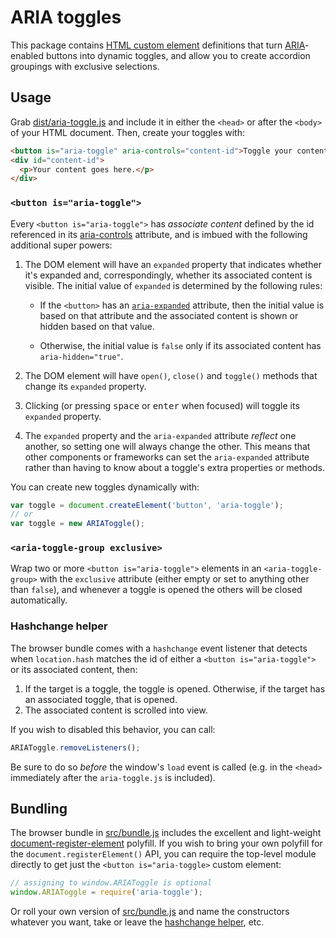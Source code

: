 # ARIA toggles
This package contains [HTML custom element] definitions that turn
[ARIA]-enabled buttons into dynamic toggles, and allow you to create accordion
groupings with exclusive selections.

## Usage
Grab [dist/aria-toggle.js](dist/aria-toggle.js) and include it in either the
`<head>` or after the `<body>` of your HTML document. Then, create your toggles
with:

```html
<button is="aria-toggle" aria-controls="content-id">Toggle your content</button>
<div id="content-id">
  <p>Your content goes here.</p>
</div>
```

### `<button is="aria-toggle">`
Every `<button is="aria-toggle">` has _associate content_ defined by the id
referenced in its [aria-controls] attribute, and is imbued with the following
additional super powers:

1. The DOM element will have an `expanded` property that indicates whether it's
   expanded and, correspondingly, whether its associated content is visible.
   The initial value of `expanded` is determined by the following rules:

   * If the `<button>` has an [`aria-expanded`][aria-expanded] attribute, then
     the initial value is based on that attribute and the associated content is
     shown or hidden based on that value.

   * Otherwise, the initial value is `false` only if its associated content has
     `aria-hidden="true"`.

1. The DOM element will have `open()`, `close()` and `toggle()` methods that
   change its `expanded` property.

1. Clicking (or pressing <kbd>space</kbd> or <kbd>enter</kbd> when focused)
   will toggle its `expanded` property.

1. The `expanded` property and the `aria-expanded` attribute _reflect_ one
   another, so setting one will always change the other. This means that other
   components or frameworks can set the `aria-expanded` attribute rather than
   having to know about a toggle's extra properties or methods.

You can create new toggles dynamically with:

```js
var toggle = document.createElement('button', 'aria-toggle');
// or
var toggle = new ARIAToggle();
```

### `<aria-toggle-group exclusive>`
Wrap two or more `<button is="aria-toggle">` elements in an
`<aria-toggle-group>` with the `exclusive` attribute (either empty or set to
anything other than `false`), and whenever a toggle is opened the others will
be closed automatically.


### Hashchange helper
The browser bundle comes with a `hashchange` event listener that detects when
`location.hash` matches the id of either a `<button is="aria-toggle">` or its
associated content, then:

1. If the target is a toggle, the toggle is opened. Otherwise, if the target
   has an associated toggle, that is opened.
2. The associated content is scrolled into view.

If you wish to disabled this behavior, you can call:

```js
ARIAToggle.removeListeners();
```

Be sure to do so _before_ the window's `load` event is called (e.g. in the
`<head>` immediately after the `aria-toggle.js` is included).


## Bundling
The browser bundle in [src/bundle.js](src/bundle.js) includes the excellent
and light-weight [document-register-element] polyfill. If you wish to bring
your own polyfill for the `document.registerElement()` API, you can require
the top-level module directly to get just the `<button is="aria-toggle>` custom
element:

```js
// assigning to window.ARIAToggle is optional
window.ARIAToggle = require('aria-toggle');
```

Or roll your own version of [src/bundle.js](src/bundle.js) and name the
constructors whatever you want, take or leave the [hashchange
helper](#hashchange-helper), etc.

[ARIA]: https://www.w3.org/TR/wai-aria/
[aria-controls]: https://www.w3.org/TR/wai-aria/states_and_properties#aria-controls
[aria-expanded]: https://www.w3.org/TR/wai-aria/states_and_properties#aria-expanded
[HTML custom element]: http://webcomponents.org/articles/introduction-to-custom-elements/
[document-register-element]: https://github.com/WebReflection/document-register-element/
